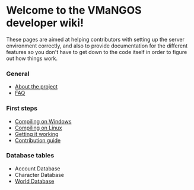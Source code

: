 # Welcome to the VMaNGOS developer wiki!

These pages are aimed at helping contributors with setting up the server environment correctly, and also to provide documentation for the different features so you don't have to get down to the code itself in order to figure out how things work.

### General
* [About the project](https://github.com/vmangos/wiki/wiki/About-the-project)
* [FAQ](https://github.com/vmangos/wiki/wiki/Frequently-Asked-Questions)


### First steps
* [Compiling on Windows](https://github.com/vmangos/wiki/wiki/Compiling-on-Windows)
* [Compiling on Linux](https://github.com/vmangos/wiki/wiki/Compiling-on-Linux)
* [Getting it working](https://github.com/vmangos/wiki/wiki/Getting-it-working)
* [Contribution guide](https://github.com/vmangos/wiki/wiki/Contribution-guide)


### Database tables
* Account Database
* Character Database
* [World Database](https://github.com/vmangos/wiki/wiki/World-Database)
